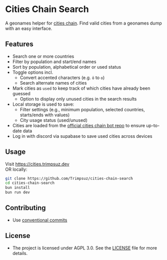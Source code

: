# Cities Chain Search

A geonames helper for [cities chain](https://github.com/GlutenFreeGrapes/cities-chain). Find valid cities from a geonames dump with an easy interface.

## Features

- Search one or more countries
- Filter by population and start/end names
- Sort by population, alphabetical order or used status
- Toggle options incl.
  - Convert accented characters (e.g. `ö` to `o`)
  - Search alternate names of cities
- Mark cities as `used` to keep track of which cities have already been guessed
  - Option to display only unused cities in the search results
- Local storage is used to save:
  - Filter settings (e.g., minimum population, selected countries, starts/ends with values)
  - City usage status (used/unused)
- Cities are loaded from the [official cities chain bot repo](https://github.com/GlutenFreeGrapes/cities-chain) to ensure up-to-date data
- Log in with discord via supabase to save used cities across devices

## Usage

Visit https://cities.trimpsuz.dev  
OR locally:

```bash
git clone https://github.com/Trimpsuz/cities-chain-search
cd cities-chain-search
bun install
bun run dev
```

## Contributing

- Use [conventional commits](https://www.conventionalcommits.org/en/v1.0.0/)

## License

- The project is licensed under AGPL 3.0. See the [LICENSE](LICENSE) file for more details.

